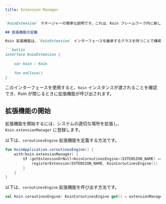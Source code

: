 ```yaml
---
title: Extension Manager
---
```

```markdown
`KoinExtension` マネージャーの簡単な説明です。これは、Koin フレームワーク内に新しい機能を追加するために使用されます。

## 拡張機能の定義

Koin 拡張機能は、`KoinExtension` インターフェースを継承するクラスを持つことで構成されます。

```kotlin
interface KoinExtension {
    
    var koin : Koin
    
    fun onClose()
}
```

このインターフェースを使用すると、`Koin` インスタンスが渡されることを確認でき、Koin が閉じるときに拡張機能が呼び出されます。

## 拡張機能の開始

拡張機能を開始するには、システムの適切な場所を拡張し、`Koin.extensionManager` に登録します。

以下は、`coroutinesEngine` 拡張機能を定義する方法です。

```kotlin
fun KoinApplication.coroutinesEngine() {
    with(koin.extensionManager) {
        if (getExtensionOrNull<KoinCoroutinesEngine>(EXTENSION_NAME) == null) {
            registerExtension(EXTENSION_NAME, KoinCoroutinesEngine())
        }
    }
}
```

以下は、`coroutinesEngine` 拡張機能を呼び出す方法です。

```kotlin
val Koin.coroutinesEngine: KoinCoroutinesEngine get() = extensionManager.getExtension(EXTENSION_NAME)
```
